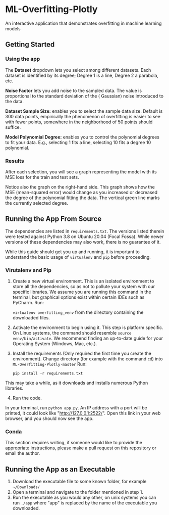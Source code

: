 # ML-Overfitting-Plotly

An interactive application that demonstrates overfitting in machine learning models

## Getting Started

### Using the app

The **Dataset** dropdown lets you select among different datasets. Each dataset is identified by its degree; Degree 1 is
a line, Degree 2 a parabola, etc.

**Noise Factor** lets you add noise to the sampled data. The value is proportional to the standard deviation of the (
Gaussian) noise introduced to the data.

**Dataset Sample Size:** enables you to select the sample data size. Default is 300 data points, empirically the
phenomenon of overfitting is easier to see with fewer points, somewhere in the neighborhood of 50 points should suffice.

**Model Polynomial Degree:** enables you to control the polynomial degrees to fit your data. E.g., selecting 1 fits a
line, selecting 10 fits a degree 10 polynomial.

### Results

After each selection, you will see a graph representing the model with its MSE loss for the train and test sets.

Notice also the graph on the right-hand side. This graph shows how the MSE (mean-squared error) would change as you
increased or decreased the degree of the polynomial fitting the data. The vertical green line marks the currently
selected degree.

[comment]: <> (TODO: Add an option for virtualenv and pip, maybe distribute as an executable?)

## Running the App From Source

The dependencies are listed in `requirements.txt`. The versions listed therein were tested against Python 3.8 on Ubuntu
20.04 (Focal Fossa). While newer versions of these dependencies may also work, there is no guarantee of it.

While this guide should get you up and running, it is important to understand the basic usage of
`virtualenv` and `pip` before proceeding.

### Virutalenv and Pip

1. Create a new virtual environment. This is an isolated environment to store all the dependencies, so as not to pollute
   your system with our specific libraries. We assume you are running this command in the terminal, but graphical
   options exist within certain IDEs such as PyCharm. Run:

   `virtualenv overfitting_venv` from the directory containing the downloaded files.

2. Activate the environment to begin using it. This step is platform specific. On Linux systems, the command should
   resemble
   `source venv/bin/activate`. We recommend finding an up-to-date guide for your Operating System (Windows, Mac, etc.).

3. Install the requirements (Only required the first time you create the environment). Change directory (for example
   with the command `cd`) into `ML-Overfitting-Plotly-master` Run:
   
   `pip install -r requirements.txt`

This may take a while, as it downloads and installs numerous Python libraries.

4. Run the code.

In your terminal, run `python app.py`. An IP address with a port will be printed, it could look like
"http://127.0.0.1:2522/". Open this link in your web browser, and you should now see the app.

### Conda

This section requires writing, if someone would like to provide the appropriate instructions, please make a pull request
on this repository or email the author.

## Running the App as an Executable

1. Download the executable file to some known folder, for example `~/Downloads/`
2. Open a terminal and navigate to the folder mentioned in step 1.
3. Run the executable as you would any other, on unix systems you can run `./app` where "app"
   is replaced by the name of the executable you downloaded.
